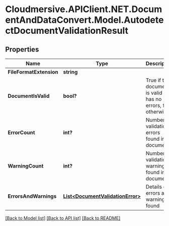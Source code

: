 # Cloudmersive.APIClient.NET.DocumentAndDataConvert.Model.AutodetectDocumentValidationResult
## Properties

Name | Type | Description | Notes
------------ | ------------- | ------------- | -------------
**FileFormatExtension** | **string** |  | [optional] 
**DocumentIsValid** | **bool?** | True if the document is valid and has no errors, false otherwise | [optional] 
**ErrorCount** | **int?** | Number of validation errors found in the document | [optional] 
**WarningCount** | **int?** | Number of validation warnings found in the document | [optional] 
**ErrorsAndWarnings** | [**List&lt;DocumentValidationError&gt;**](DocumentValidationError.md) | Details of errors and warnings found | [optional] 

[[Back to Model list]](../README.md#documentation-for-models) [[Back to API list]](../README.md#documentation-for-api-endpoints) [[Back to README]](../README.md)

